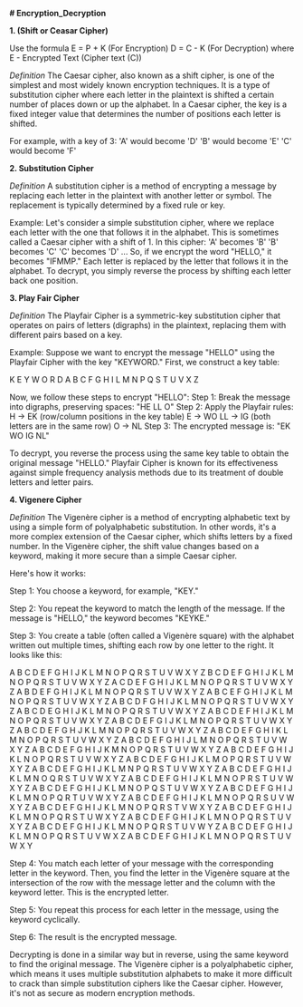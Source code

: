 **# Encryption_Decryption**

**1. (Shift or Ceasar Cipher)**

Use the formula E = P + K (For Encryption) D = C - K (For Decryption) where E - Encrypted Text (Cipher text (C))

*Definition*
The Caesar cipher, also known as a shift cipher, is one of the simplest and most widely known encryption techniques. It is a type of substitution cipher where each letter in the plaintext is shifted a certain number of places down or up the alphabet. In a Caesar cipher, the key is a fixed integer value that determines the number of positions each letter is shifted.

For example, with a key of 3:
    'A' would become 'D'
    'B' would become 'E'
    'C' would become 'F'

**2. Substitution Cipher**

*Definition*
A substitution cipher is a method of encrypting a message by replacing each letter in the plaintext with another letter or symbol. The replacement is typically determined by a fixed rule or key.

Example:
Let's consider a simple substitution cipher, where we replace each letter with the one that follows it in the alphabet. This is sometimes called a Caesar cipher with a shift of 1. In this cipher:
    'A' becomes 'B'
    'B' becomes 'C'
    'C' becomes 'D'
    ...
So, if we encrypt the word "HELLO," it becomes "IFMMP." Each letter is replaced by the letter that follows it in the alphabet. To decrypt, you simply reverse the process by shifting each letter back one position.

**3. Play Fair Cipher**

*Definition*
The Playfair Cipher is a symmetric-key substitution cipher that operates on pairs of letters (digraphs) in the plaintext, replacing them with different pairs based on a key.

Example:
Suppose we want to encrypt the message "HELLO" using the Playfair Cipher with the key "KEYWORD." First, we construct a key table:

K E Y W O
R D A B C
F G H I L
M N P Q S
T U V X Z

Now, we follow these steps to encrypt "HELLO":
    Step 1: Break the message into digraphs, preserving spaces: "HE LL O"
    Step 2: Apply the Playfair rules:
        H -> EK (row/column positions in the key table)
        E -> WO
        LL -> IG (both letters are in the same row)
        O -> NL
    Step 3: The encrypted message is: "EK WO IG NL"

To decrypt, you reverse the process using the same key table to obtain the original message "HELLO."
Playfair Cipher is known for its effectiveness against simple frequency analysis methods due to its treatment of double letters and letter pairs.

**4. Vigenere Cipher**

*Definition*
The Vigenère cipher is a method of encrypting alphabetic text by using a simple form of polyalphabetic substitution. In other words, it's a more complex extension of the Caesar cipher, which shifts letters by a fixed number. In the Vigenère cipher, the shift value changes based on a keyword, making it more secure than a simple Caesar cipher.

Here's how it works:

  Step 1: You choose a keyword, for example, "KEY."

  Step 2: You repeat the keyword to match the length of the message. If the message is "HELLO," the keyword becomes "KEYKE."

  Step 3: You create a table (often called a Vigenère square) with the alphabet written out multiple times, shifting each row by one letter to the right. It looks like this:

A B C D E F G H I J K L M N O P Q R S T U V W X Y Z
B C D E F G H I J K L M N O P Q R S T U V W X Y Z A
C D E F G H I J K L M N O P Q R S T U V W X Y Z A B
D E F G H I J K L M N O P Q R S T U V W X Y Z A B C
E F G H I J K L M N O P Q R S T U V W X Y Z A B C D
F G H I J K L M N O P Q R S T U V W X Y Z A B C D E
G H I J K L M N O P Q R S T U V W X Y Z A B C D E F
H I J K L M N O P Q R S T U V W X Y Z A B C D E F G
I J K L M N O P Q R S T U V W X Y Z A B C D E F G H
J K L M N O P Q R S T U V W X Y Z A B C D E F G H I
K L M N O P Q R S T U V W X Y Z A B C D E F G H I J
L M N O P Q R S T U V W X Y Z A B C D E F G H I J K
M N O P Q R S T U V W X Y Z A B C D E F G H I J K L
N O P Q R S T U V W X Y Z A B C D E F G H I J K L M
O P Q R S T U V W X Y Z A B C D E F G H I J K L M N
P Q R S T U V W X Y Z A B C D E F G H I J K L M N O
Q R S T U V W X Y Z A B C D E F G H I J K L M N O P
R S T U V W X Y Z A B C D E F G H I J K L M N O P Q
S T U V W X Y Z A B C D E F G H I J K L M N O P Q R
T U V W X Y Z A B C D E F G H I J K L M N O P Q R S
U V W X Y Z A B C D E F G H I J K L M N O P Q R S T
V W X Y Z A B C D E F G H I J K L M N O P Q R S T U
W X Y Z A B C D E F G H I J K L M N O P Q R S T U V
X Y Z A B C D E F G H I J K L M N O P Q R S T U V W
Y Z A B C D E F G H I J K L M N O P Q R S T U V W X
Z A B C D E F G H I J K L M N O P Q R S T U V W X Y

  Step 4: You match each letter of your message with the corresponding letter in the keyword. Then, you find the letter in the Vigenère square at the intersection of the row with the message letter and the column with the keyword letter. This is the encrypted letter.

  Step 5: You repeat this process for each letter in the message, using the keyword cyclically.

  Step 6: The result is the encrypted message.

Decrypting is done in a similar way but in reverse, using the same keyword to find the original message.
The Vigenère cipher is a polyalphabetic cipher, which means it uses multiple substitution alphabets to make it more difficult to crack than simple substitution ciphers like the Caesar cipher. However, it's not as secure as modern encryption methods.
